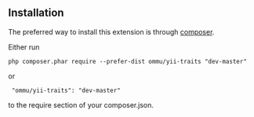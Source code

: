 Installation
------------
The preferred way to install this extension is through [composer](http://getcomposer.org/download/).

Either run

```
php composer.phar require --prefer-dist ommu/yii-traits "dev-master"
```

 or
```
 "ommu/yii-traits": "dev-master"
```

to the require section of your composer.json.
